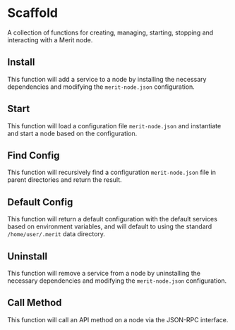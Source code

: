 # Scaffold

A collection of functions for creating, managing, starting, stopping and interacting with a Merit node.

## Install

This function will add a service to a node by installing the necessary dependencies and modifying the `merit-node.json` configuration.

## Start

This function will load a configuration file `merit-node.json` and instantiate and start a node based on the configuration.

## Find Config

This function will recursively find a configuration `merit-node.json` file in parent directories and return the result.

## Default Config

This function will return a default configuration with the default services based on environment variables, and will default to using the standard `/home/user/.merit` data directory.

## Uninstall

This function will remove a service from a node by uninstalling the necessary dependencies and modifying the `merit-node.json` configuration.

## Call Method

This function will call an API method on a node via the JSON-RPC interface.
